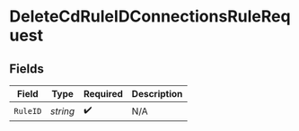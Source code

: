 # DeleteCdRuleIDConnectionsRuleRequest


## Fields

| Field              | Type               | Required           | Description        |
| ------------------ | ------------------ | ------------------ | ------------------ |
| `RuleID`           | *string*           | :heavy_check_mark: | N/A                |